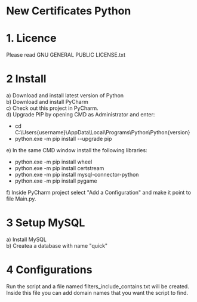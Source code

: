 # New Certificates Python 


# 1. Licence
Please read GNU GENERAL PUBLIC LICENSE.txt

# 2 Install
a) Download and install latest version of Python<br />
b) Download and install PyCharm<br />
c) Check out this project in PyCharm. <br />
d) Upgrade PIP by opening CMD as Administrator and enter:

* cd C:\Users\{username}\AppData\Local\Programs\Python\Python{version}
* python.exe -m pip install --upgrade pip

e) In the same CMD window install the following libraries: 

* python.exe -m pip install wheel<br />
* python.exe -m pip install certstream<br />
* python.exe -m pip install mysql-connector-python<br />
* python.exe -m pip install pygame

f) Inside PyCharm project select "Add a Configuration" and make it point to file Main.py.

# 3 Setup MySQL
a) Install MySQL<br />
b) Createa a database with name "quick"

# 4 Configurations
Run the script and a file named filters_include_contains.txt will be created.
Inside this file you can add domain names that you want the script to find. 
